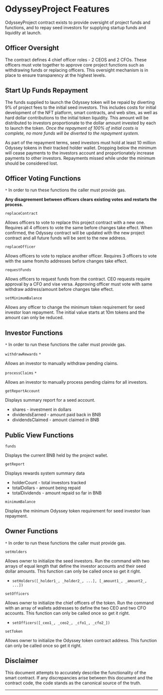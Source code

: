 # OdysseyProject Features

OdysseyProject contract exists to provide oversight of project funds and functions,
and to repay seed investors for supplying startup funds and liquidity at launch.

## Officer Oversight

The contract defines 4 chief officer roles - 2 CEOS and 2 CFOs. These officers must
vote together to approve core project functions such as withdrawing funds or replacing
officers. This oversight mechanism is in place to ensure transparency at the highest
levels.

## Start Up Funds Repayment

The funds supplied to launch the Odyssey token will be repaid by diverting 9% of project
fees to the initial seed investors. This includes costs for initial development of the
NFT platform, smart contracts, and web sites, as well as hard dollar contributions to the
initial token liquidity. This amount will be distributed to investors proportionate to the
dollar amount invested by each to launch the token. _Once the repayment of 100% of initial
costs is complete, no more funds will be diverted to the repayment system._

As part of the repayment terms, seed investors must hold at least 10 million Odyssey tokens
in their tracked holder wallet. Dropping below the minimum will cease payments to the
investors account and proportionately increase payments to other investors. Repayments
missed while under the minimum should be considered lost.


## Officer Voting Functions

`*` In order to run these functions the caller must provide gas.

**Any disagreement between officers clears existing votes and restarts the process.**

`replaceContract`

Allows officers to vote to replace this project contract with a new one. Requires
all 4 officers to vote the same before changes take effect. When confirmed, the
Odyssey contract will be updated with the new project contract and all future
funds will be sent to the new address.

`replaceOfficer`

Allows officers to vote to replace another officer. Requires 3 officers to vote
with the same from/to addresses before changes take effect.

`requestFunds`

Allows officers to request funds from the contract. CEO requests require approval
by a CFO and vise versa. Approving officer must vote with same withdraw address/amount
before changes take effect.

`setMinimumBalance`

Allows any officer to change the minimum token requirement for seed investor loan
repayment. The initial value starts at 10m tokens and the amount can only be reduced.


## Investor Functions

`*` In order to run these functions the caller must provide gas.

`withdrawRewards` `*`

Allows an investor to manually withdraw pending claims.

`processClaims` `*`

Allows an investor to manually process pending claims for all investors.

`getReportAccount`

Displays summary report for a seed account.

* shares - investment in dollars
* dividendsEarned - amount paid back in BNB
* dividendsClaimed - amount claimed in BNB


## Public View Functions

`funds`

Displays the current BNB held by the project wallet.

`getReport`

Displays rewards system summary data

* holderCount - total investors tracked
* totalDollars - amount being repaid
* totalDividends - amount repaid so far in BNB

`minimumBalance`

Displays the minimum Odyssey token requirement for seed investor loan repayment.


## Owner Functions

`*` In order to run these functions the caller must provide gas.

`setHolders`

Allows owner to initialize the seed investors. Run the command with two arrays of
equal length that define the investor accounts and their seed dollar amounts.
This function can only be called once so get it right.

* `setHolders([_holder1_, _holder2_, ...], [_amount1_, _amount2_, ...])`

`setOfficers`

Allows owner to initialize the chief officers of the token. Run the command with
an array of wallets addresses to define the two CEO and two CFO accounts.
This function can only be called once so get it right.

* `setOfficers([_ceo1_, _ceo2_, _cfo1_, _cfo2_])`

`setToken`

Allows owner to initialize the Odyssey token contract address.
This function can only be called once so get it right.


## Disclaimer

This document attempts to accurately describe the functionality of the smart contract.
If any discrepancies arise between this document and the contract code, the code stands
as the canonical source of the truth.

***
